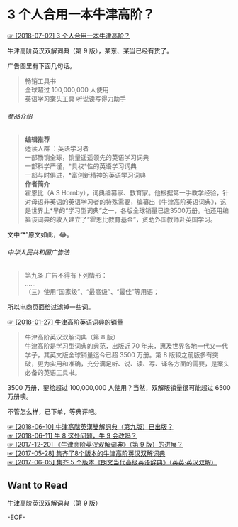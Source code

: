 # 3 个人合用一本牛津高阶？  
[☞ [2018-07-02] 3 个人合用一本牛津高阶？ ](https://mp.weixin.qq.com/s/Xc2gcvahB7HENlgDKK6T4g)    
  
牛津高阶英汉双解词典（第 9 版），某东、某当已经有货了。  
  
广告图里有下面几句话。  
  
  
>畅销工具书  
全球超过 100,000,000 人使用  
英语学习案头工具 听说读写得力助手  
  
###### 商品介绍  
>**编辑推荐**  
适读人群 ：英语学习者  
一部畅销全球，销量遥遥领先的英语学习词典  
一部科学严谨，\*具权\*性的英语学习词典  
一部与时俱进，\*富创新精神的英语学习词典  
**作者简介**  
霍恩比（A S Hornby），词典编纂家、教育家。他根据第一手教学经验，针对母语非英语的英语学习者的特殊需要，编纂出《牛津高阶英语词典》，这是世界上*早的“学习型词典”之一，各版全球销量已逾3500万册。他还用编纂该词典的收入建立了“霍恩比教育基金”，资助外国教师赴英国学习。  
  
文中“\*”原文如此，😂。  
  
###### 中华人民共和国广告法  
>第九条 广告不得有下列情形：  
……  
    （三）使用“国家级”、“最高级”、“最佳”等用语；  
  
所以电商页面给过滤掉一些词。  
  
[☞ [2018-01-27] 牛津高阶英语词典的销量 ](http://mp.weixin.qq.com/s/jEU3b09BzGU_4nnLi7Rsgw)    
  
>牛津高阶英汉双解词典（第 8 版）  
牛津高阶是学习型词典的典范，出版近 70 年来，惠及世界各地一代又一代学子，其英文版全球销量迄今已超 3500 万册。第 8 版较之前版多有突破，更为实用和准确，充分满足听、说、读、写、译各方面的需要，是案头必备的英语工具书。  
  
3500 万册，要给超过 100,000,000 人使用？当然，双解版销量很可能超过 6500 万册噢。  
  
不管怎么样，已下单，等典评吧。  
  
[☞ [2018-06-10] 牛津高階英漢雙解詞典（第九版）已出版？ ](https://mp.weixin.qq.com/s/7JTIZSa3UUVUuixxmclGaA)    
[☞ [2018-06-11] 牛 8 这处问题，牛 9 会改吗？ ](https://mp.weixin.qq.com/s/9tIt5Dlmkg-YUZhRJo1rrw)    
[☞ [2017-12-20] 《牛津高阶英汉双解词典》（第 9 版）的进展？ ](http://mp.weixin.qq.com/s/asneIiVmyDsD5-ajFpK01A)    
[☞ [2017-05-28] 集齐了8个版本的牛津高阶英汉双解词典 ](http://mp.weixin.qq.com/s/M8mwfCKP9uJS2s7kDvSk3g)    
[☞ [2017-06-05] 集齐 5 个版本《朗文当代高级英语辞典》（英英·英汉双解） ](http://mp.weixin.qq.com/s/AYymbUhAg18zm1oeLqXURg)    
  
  
## Want to Read  
牛津高阶英汉双解词典（第 9 版）  
  
  
-EOF-  
